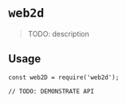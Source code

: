 # `web2d`

> TODO: description

## Usage

```
const web2D = require('web2d');

// TODO: DEMONSTRATE API
```
